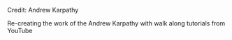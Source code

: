 Credit: Andrew Karpathy

Re-creating the work of the Andrew Karpathy with walk along tutorials from YouTube